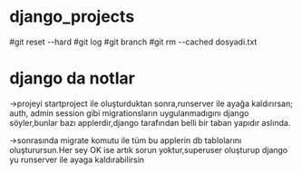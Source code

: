 # django_projects
#git reset --hard
#git log
#git branch
#git rm --cached dosyadi.txt

# django da notlar

->projeyi startproject ile oluşturduktan sonra,runserver ile ayağa kaldırırsan; auth, admin session gibi migrationsların
uygulanmadıgını django söyler,bunlar bazı applerdir,django tarafından belli bir taban yapıdır aslında.

->sonrasında migrate komutu ile tüm bu applerin db tablolarını oluşturursun.Her sey OK ise artık sorun yoktur,superuser oluşturup django yu runserver
ile ayaga kaldırabilirsin



